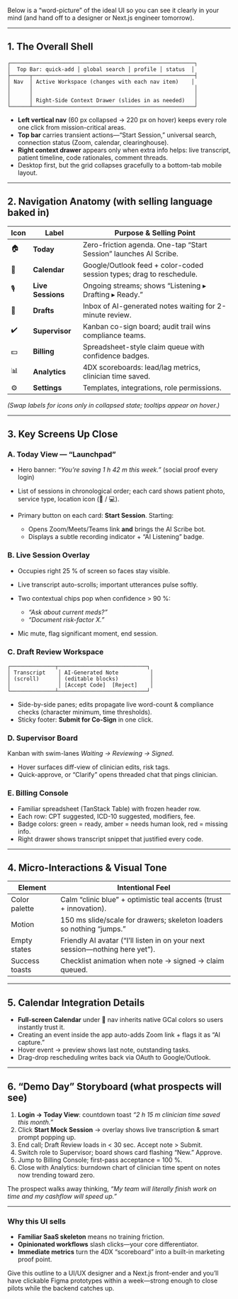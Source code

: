 Below is a “word-picture” of the ideal UI so you can see it clearly in your mind (and hand off to a designer or Next.js engineer tomorrow).

---

## 1. The Overall Shell

```
┌──────────────────────────────────────────────────────────┐
│  Top Bar: quick-add │ global search │ profile │ status  │
├──────┬───────────────────────────────────────────────────┤
│ Nav  │ Active Workspace (changes with each nav item)    │
│      │                                                   │
│      │                                                   │
│      │ Right-Side Context Drawer (slides in as needed)   │
└──────┴───────────────────────────────────────────────────┘
```

* **Left vertical nav** (60 px collapsed → 220 px on hover) keeps every role one click from mission-critical areas.
* **Top bar** carries transient actions—“Start Session,” universal search, connection status (Zoom, calendar, clearinghouse).
* **Right context drawer** appears only when extra info helps: live transcript, patient timeline, code rationales, comment threads.
* Desktop first, but the grid collapses gracefully to a bottom-tab mobile layout.

---

## 2. Navigation Anatomy (with selling language baked in)

| Icon | Label             | Purpose & Selling Point                                              |
| ---- | ----------------- | -------------------------------------------------------------------- |
| 🏠   | **Today**         | Zero-friction agenda. One-tap “Start Session” launches AI Scribe.    |
| 📅   | **Calendar**      | Google/Outlook feed + color-coded session types; drag to reschedule. |
| 🎙️  | **Live Sessions** | Ongoing streams; shows “Listening ▸ Drafting ▸ Ready.”               |
| 📝   | **Drafts**        | Inbox of AI-generated notes waiting for 2-minute review.             |
| ✔️   | **Supervisor**    | Kanban co-sign board; audit trail wins compliance teams.             |
| 💵   | **Billing**       | Spreadsheet-style claim queue with confidence badges.                |
| 📊   | **Analytics**     | 4DX scoreboards: lead/lag metrics, clinician time saved.             |
| ⚙️   | **Settings**      | Templates, integrations, role permissions.                           |

*(Swap labels for icons only in collapsed state; tooltips appear on hover.)*

---

## 3. Key Screens Up Close

### A. **Today View** — “Launchpad”

* Hero banner: *“You’re saving 1 h 42 m this week.”* (social proof every login)
* List of sessions in chronological order; each card shows patient photo, service type, location icon (🏢 / 💻).
* Primary button on each card: **Start Session**. Starting:

  * Opens Zoom/Meets/Teams link **and** brings the AI Scribe bot.
  * Displays a subtle recording indicator + “AI Listening” badge.

### B. **Live Session Overlay**

* Occupies right 25 % of screen so faces stay visible.
* Live transcript auto-scrolls; important utterances pulse softly.
* Two contextual chips pop when confidence > 90 %:

  * *“Ask about current meds?”*
  * *“Document risk-factor X.”*
* Mic mute, flag significant moment, end session.

### C. **Draft Review Workspace**

```
┌──────────────┬────────────────────────────┐
│ Transcript    │ AI-Generated Note          │
│ (scroll)      │ (editable blocks)          │
│               │ [Accept Code]  [Reject]    │
└──────────────┴────────────────────────────┘
```

* Side-by-side panes; edits propagate live word-count & compliance checks (character minimum, time thresholds).
* Sticky footer: **Submit for Co-Sign** in one click.

### D. **Supervisor Board**

Kanban with swim-lanes *Waiting → Reviewing → Signed*.

* Hover surfaces diff-view of clinician edits, risk tags.
* Quick-approve, or “Clarify” opens threaded chat that pings clinician.

### E. **Billing Console**

* Familiar spreadsheet (TanStack Table) with frozen header row.
* Each row: CPT suggested, ICD-10 suggested, modifiers, fee.
* Badge colors: green = ready, amber = needs human look, red = missing info.
* Right drawer shows transcript snippet that justified every code.

---

## 4. Micro-Interactions & Visual Tone

| Element        | Intentional Feel                                                             |
| -------------- | ---------------------------------------------------------------------------- |
| Color palette  | Calm “clinic blue” + optimistic teal accents (trust + innovation).           |
| Motion         | 150 ms slide/scale for drawers; skeleton loaders so nothing “jumps.”         |
| Empty states   | Friendly AI avatar (“I’ll listen in on your next session—nothing here yet”). |
| Success toasts | Checklist animation when note → signed → claim queued.                       |

---

## 5. Calendar Integration Details

* **Full-screen Calendar** under 📅 nav inherits native GCal colors so users instantly trust it.
* Creating an event inside the app auto-adds Zoom link + flags it as “AI capture.”
* Hover event → preview shows last note, outstanding tasks.
* Drag-drop rescheduling writes back via OAuth to Google/Outlook.

---

## 6. “Demo Day” Storyboard (what prospects will see)

1. **Login → Today View**: countdown toast *“2 h 15 m clinician time saved this month.”*
2. Click **Start Mock Session** → overlay shows live transcription & smart prompt popping up.
3. End call; Draft Review loads in < 30 sec. Accept note > Submit.
4. Switch role to Supervisor; board shows card flashing “New.” Approve.
5. Jump to Billing Console; first-pass acceptance = 100 %.
6. Close with Analytics: burndown chart of clinician time spent on notes now trending toward zero.

The prospect walks away thinking, *“My team will literally finish work on time and my cashflow will speed up.”*

---

### Why this UI sells

* **Familiar SaaS skeleton** means no training friction.
* **Opinionated workflows** slash clicks—your core differentiator.
* **Immediate metrics** turn the 4DX “scoreboard” into a built-in marketing proof point.

Give this outline to a UI/UX designer and a Next.js front-ender and you’ll have clickable Figma prototypes within a week—strong enough to close pilots while the backend catches up.

